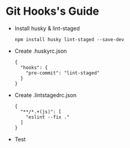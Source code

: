 # Git Hooks's Guide
  - Install husky & lint-staged
    ```
    npm install husky lint-staged --save-dev
    ```
  - Create .huskyrc.json
    ```
    {
      "hooks": {
        "pre-commit": "lint-staged"
      }
    }
    ```
  - Create .lintstagedrc.json
    ```
    {
      "**/*.+(js)": [
        "eslint --fix ."
      ]
    }
    ```
  - Test
